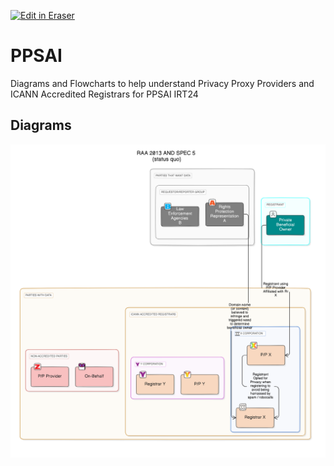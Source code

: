 <p><a target="_blank" href="https://app.eraser.io/workspace/HbyaCzN8pqo5A8mv0nbP" id="edit-in-eraser-github-link"><img alt="Edit in Eraser" src="https://firebasestorage.googleapis.com/v0/b/second-petal-295822.appspot.com/o/images%2Fgithub%2FOpen%20in%20Eraser.svg?alt=media&amp;token=968381c8-a7e7-472a-8ed6-4a6626da5501"></a></p>

# PPSAI
Diagrams and Flowcharts to help understand Privacy Proxy Providers and ICANN Accredited Registrars for PPSAI IRT24


<!-- eraser-additional-content -->
## Diagrams
<!-- eraser-additional-files -->
<a href="/README-RAA 2013 AND SPEC 5 \n(status quo)-1.eraserdiagram" data-element-id="3P3SyNd-rP7H-AxkJo2y0"><img src="/.eraser/HbyaCzN8pqo5A8mv0nbP___tXW2fx7GsLNe1Yek5Kvb2Og6yM62___---diagram----3f6056613e67578c81954376876205b4-RAA-2013-AND-SPEC-5--n-status-quo-.png" alt="" data-element-id="3P3SyNd-rP7H-AxkJo2y0" /></a>
<!-- end-eraser-additional-files -->
<!-- end-eraser-additional-content -->
<!--- Eraser file: https://app.eraser.io/workspace/HbyaCzN8pqo5A8mv0nbP --->